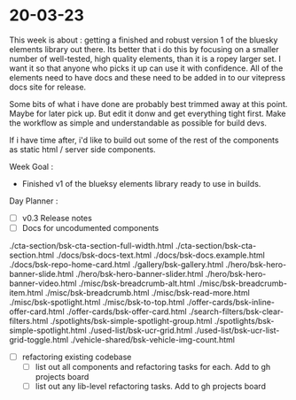 # 20-03-23

This week is about : getting a finished and robust version 1 of the bluesky elements library out there.
Its better that i do this by focusing on a smaller number of well-tested, high quality elements, than it is a ropey larger set. I want it so that anyone who picks it up can use it with confidence. All of the elements need to have docs and these need to be added in to our vitepress docs site for release.

Some bits of what i have done are probably best trimmed away at this point. Maybe for later pick up. But edit it donw and get everything tight first. Make the workflow as simple and understandable as possible for build devs.

If i have time after, i'd like to build out some of the rest of the components as static html / server side components.

Week Goal :
- Finished v1 of the blueksy elements library ready to use in builds.


Day Planner :

- [ ] v0.3 Release notes
- [ ] Docs for uncodumented components

./cta-section/bsk-cta-section-full-width.html
./cta-section/bsk-cta-section.html
./docs/bsk-docs-text.html
./docs/bsk-docs.example.html
./docs/bsk-repo-home-card.html
./gallery/bsk-gallery.html
./hero/bsk-hero-banner-slide.html
./hero/bsk-hero-banner-slider.html
./hero/bsk-hero-banner-video.html
./misc/bsk-breadcrumb-alt.html
./misc/bsk-breadcrumb-item.html
./misc/bsk-breadcrumb.html
./misc/bsk-read-more.html
./misc/bsk-spotlight.html
./misc/bsk-to-top.html
./offer-cards/bsk-inline-offer-card.html
./offer-cards/bsk-offer-card.html
./search-filters/bsk-clear-filters.html
./spotlights/bsk-simple-spotlight-group.html
./spotlights/bsk-simple-spotlight.html
./used-list/bsk-ucr-grid.html
./used-list/bsk-ucr-list-grid-toggle.html
./vehicle-shared/bsk-vehicle-img-count.html


- [ ] refactoring existing codebase
  - [ ] list out all components and refactoring tasks for each. Add to gh projects board
  - [ ] list out any lib-level refactoring tasks. Add to gh projects board